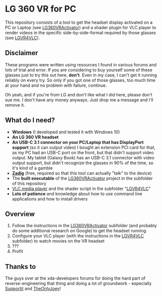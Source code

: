 # LG 360 VR for PC

This repository consists of a tool to get the headset display activated on a PC or Laptop (see [LG360VRActivator](LG360VRActivator)) and a shader plugin for VLC player to render videos in the specific side-by-side-format required by those glasses (see [LGVR4VLC](LGVR4VLC)).

## Disclaimer

These programs were written using resources I found in various forums and lots of trial and error. If you are considering to buy yourself some of these glasses just to try this out here, **don't**. Even in my case, I can't get it running reliably on every try. So only if you got one of those glasses, too much time at your hand and no problem with failure, continue.

Oh yeah, and if you're from LG and don't like what I did here, please don't sue me. I don't have any money anyways. Just drop me a message and I'll remove it.

## What do I need?

- **Windows** (I developed and tested it with Windows 10)
- **An LG 360 VR headset**
- **An USB-C 3.1 connector on your PC/Laptop that has DisplayPort support** (so it can output video)
  I bought an extension PCI card for that, as my PC had an USB-C port on the front, but that didn't support video output. My tablet (Galaxy Book) has an USB-C 3.1 connector with video output support, but didn't recognize the glasses in 90% of the time, so it's kind of a gamble
- **[Zadig](https://zadig.akeo.ie/)** (free, required so that this tool can actually "talk" to the device)
- The **built executable** of the [LG360VRActivator](LG360VRActivator) project in the subfolder of this repository
- [VLC media player](https://www.videolan.org/) and the shader script in the subfolder "[LGVR4VLC](LGVR4VLC)"
- **Lots of patience** and knowledge about how to use command line applications and how to install drivers

## Overview

1. Follow the instructions in the [LG360VRActivator](LG360VRActivator) subfolder (and probably do some additional research on Google) to get the headset running
2. Configure your VLC player (with the instructions in the [LGVR4VLC](LGVR4VLC) subfolder) to watch movies on the VR headset
3. ???
4. Profit

## Thanks to

The guys over at the xda-developers forums for doing the hard part of reverse-engineering that thing and doing a lot of groundwork - especially [Supportit](https://forum.xda-developers.com/member.php?u=9090171) and [TheOnlyJoey](https://forum.xda-developers.com/member.php?u=5288169)! 
